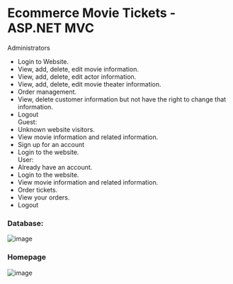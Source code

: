 # Ecommerce Movie Tickets - ASP.NET MVC
Administrators
- Login to Website.
- View, add, delete, edit movie information.
- View, add, delete, edit actor information.
- View, add, delete, edit movie theater information.
- Order management.
- View, delete customer information but not have the right to change that information.
- Logout <br>
Guest:<br>
- Unknown website visitors.
- View movie information and related information.
- Sign up for an account
- Login to the website.<br>
User:
- Already have an account.
- Login to the website.
- View movie information and related information.
- Order tickets.
- View your orders.
- Logout
### Database:
![image](https://user-images.githubusercontent.com/91320228/202116130-f50e1d2c-f6a0-4c53-8c81-221c62edb2b7.png)
### Homepage
![image](https://user-images.githubusercontent.com/91320228/202116345-802affaf-a9d4-439d-8189-fc698beaad10.png)
